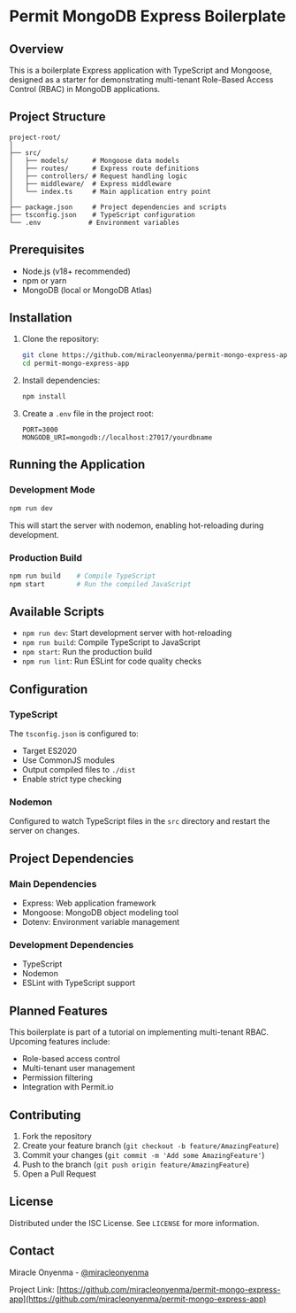 # Permit MongoDB Express Boilerplate

## Overview

This is a boilerplate Express application with TypeScript and Mongoose, designed as a starter for demonstrating multi-tenant Role-Based Access Control (RBAC) in MongoDB applications.

## Project Structure

```
project-root/
│
├── src/
│   ├── models/      # Mongoose data models
│   ├── routes/      # Express route definitions
│   ├── controllers/ # Request handling logic
│   ├── middleware/  # Express middleware
│   └── index.ts     # Main application entry point
│
├── package.json     # Project dependencies and scripts
├── tsconfig.json    # TypeScript configuration
└── .env            # Environment variables
```

## Prerequisites

- Node.js (v18+ recommended)
- npm or yarn
- MongoDB (local or MongoDB Atlas)

## Installation

1. Clone the repository:
   ```bash
   git clone https://github.com/miracleonyenma/permit-mongo-express-app.git
   cd permit-mongo-express-app
   ```

2. Install dependencies:
   ```bash
   npm install
   ```

3. Create a `.env` file in the project root:
   ```
   PORT=3000
   MONGODB_URI=mongodb://localhost:27017/yourdbname
   ```

## Running the Application

### Development Mode
```bash
npm run dev
```
This will start the server with nodemon, enabling hot-reloading during development.

### Production Build
```bash
npm run build    # Compile TypeScript
npm start        # Run the compiled JavaScript
```

## Available Scripts

- `npm run dev`: Start development server with hot-reloading
- `npm run build`: Compile TypeScript to JavaScript
- `npm start`: Run the production build
- `npm run lint`: Run ESLint for code quality checks

## Configuration

### TypeScript
The `tsconfig.json` is configured to:
- Target ES2020
- Use CommonJS modules
- Output compiled files to `./dist`
- Enable strict type checking

### Nodemon
Configured to watch TypeScript files in the `src` directory and restart the server on changes.

## Project Dependencies

### Main Dependencies
- Express: Web application framework
- Mongoose: MongoDB object modeling tool
- Dotenv: Environment variable management

### Development Dependencies
- TypeScript
- Nodemon
- ESLint with TypeScript support

## Planned Features

This boilerplate is part of a tutorial on implementing multi-tenant RBAC. Upcoming features include:
- Role-based access control
- Multi-tenant user management
- Permission filtering
- Integration with Permit.io

## Contributing

1. Fork the repository
2. Create your feature branch (`git checkout -b feature/AmazingFeature`)
3. Commit your changes (`git commit -m 'Add some AmazingFeature'`)
4. Push to the branch (`git push origin feature/AmazingFeature`)
5. Open a Pull Request

## License

Distributed under the ISC License. See `LICENSE` for more information.

## Contact

Miracle Onyenma - [@miracleonyenma](https://twitter.com/miracleonyenma)

Project Link: [https://github.com/miracleonyenma/permit-mongo-express-app](https://github.com/miracleonyenma/permit-mongo-express-app)
